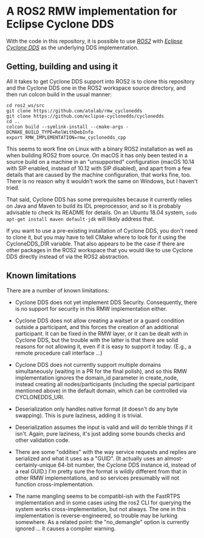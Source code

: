 # A ROS2 RMW implementation for Eclipse Cyclone DDS

With the code in this repository, it is possible to use [*ROS2*](https://index.ros.org/doc/ros2)
with [*Eclipse Cyclone DDS*](https://github.com/eclipse-cyclonedds/cyclonedds) as the underlying DDS
implementation.

## Getting, building and using it

All it takes to get Cyclone DDS support into ROS2 is to clone this repository and the Cyclone DDS
one in the ROS2 workspace source directory, and then run colcon build in the usual manner:

    cd ros2_ws/src
    git clone https://github.com/atolab/rmw_cyclonedds
    git clone https://github.com/eclipse-cyclonedds/cyclonedds
    cd ..
    colcon build --symlink-install --cmake-args -DCMAKE_BUILD_TYPE=RelWithDebInfo
    export RMW_IMPLEMENTATION=rmw_cyclonedds_cpp

This seems to work fine on Linux with a binary ROS2 installation as well as when building ROS2 from
source.  On macOS it has only been tested in a source build on a machine in an "unsupported"
configuration (macOS 10.14 with SIP enabled, instead of 10.12 with SIP disabled), and apart from a
few details that are caused by the machine configuration, that works fine, too.  There is no reason
why it wouldn't work the same on Windows, but I haven't tried.

That said, Cyclone DDS has some prerequisites because it currently relies on Java and Maven to build
its IDL preprocessor, and so it is probably advisable to check its README for details.  On an Ubuntu
18.04 system, ``sudo apt-get install maven default-jdk`` will likely address that.

If you want to use a pre-existing installation of Cyclone DDS, you don't need to clone it, but you
may have to tell CMake where to look for it using the CycloneDDS\_DIR variable.  That also appears
to be the case if there are other packages in the ROS2 workspace that you would like to use Cyclone
DDS directly instead of via the ROS2 abstraction.

## Known limitations

There are a number of known limitations:

* Cyclone DDS does not yet implement DDS Security.  Consequently, there is no support for security
  in this RMW implementation either.

* Cyclone DDS does not allow creating a waitset or a guard condition outside a participant, and this
  forces the creation of an additional participant.  It can be fixed in the RMW layer, or it can be
  dealt with in Cyclone DDS, but the trouble with the latter is that there are solid reasons for not
  allowing it, even if it is easy to support it today.  (E.g., a remote procedure call interface
  ...)
    
* Cyclone DDS does not currently support multiple domains simultaneously (waiting in a PR for the
  final polish), and so this RMW implementation ignores the domain\_id parameter in create\_node,
  instead creating all nodes/participants (including the special participant mentioned above) in the
  default domain, which can be controlled via CYCLONEDDS\_URI.
    
* Deserialization only handles native format (it doesn't do any byte swapping).  This is pure
  laziness, adding it is trivial.
    
* Deserialization assumes the input is valid and will do terrible things if it isn't.  Again, pure
  laziness, it's just adding some bounds checks and other validation code.
    
* There are some "oddities" with the way service requests and replies are serialized and what it
  uses as a "GUID".  (It actually uses an almost-certainly-unique 64-bit number, the Cyclone DDS
  instance id, instead of a real GUID.)  I'm pretty sure the format is wildly different from that in
  other RMW implementations, and so services presumably will not function cross-implementation.
    
* The name mangling seems to be compatibl-ish with the FastRTPS implementation and in some cases
  using the ros2 CLI for querying the system works cross-implementation, but not always.  The one in
  this implementation is reverse-engineered, so trouble may be lurking somewhere.  As a related
  point: the "no_demangle" option is currently ignored ... it causes a compiler warning.
